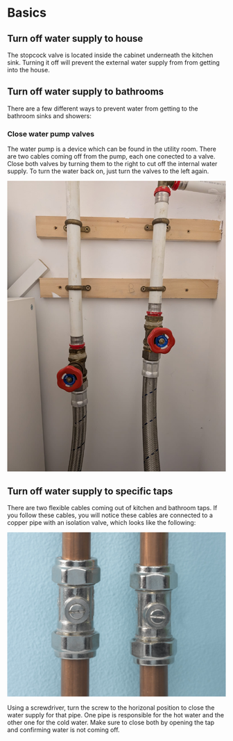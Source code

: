 # Basics

## Turn off water supply to house

The stopcock valve is located inside the cabinet underneath the kitchen sink. Turning it off will prevent the external water supply from from getting into the house.

## Turn off water supply to bathrooms

There are a few different ways to prevent water from getting to the bathroom sinks and showers:

### Close water pump valves

The water pump is a device which can be found in the utility room. There are two cables coming off from the pump, each one conected to a valve. Close both valves by turning them to the right to cut off the internal water supply. To turn the water back on, just turn the valves to the left again.

![Pump valves](./pump-valves.jpeg)

## Turn off water supply to specific taps

There are two flexible cables coming out of kitchen and bathroom taps. If you follow these cables, you will notice these cables are connected to a copper pipe with an isolation valve, which looks like the following:

![Isolation valve](./isolation-valve.jpeg)

Using a screwdriver, turn the screw to the horizonal position to close the water supply for that pipe. One pipe is responsible for the hot water and the other one for the cold water. Make sure to close both by opening the tap and confirming water is not coming off.